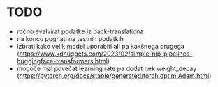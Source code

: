 # TODO

- ročno evalvirat podatke iz back-translationa
- na koncu pognati na testnih podatkih
- izbrati kako velik model uporabiti ali pa kakšnega drugega (https://www.kdnuggets.com/2023/02/simple-nlp-pipelines-huggingface-transformers.html)
- mogoče mal povečat learning rate pa dodat nek weight_decay (https://pytorch.org/docs/stable/generated/torch.optim.Adam.html)
